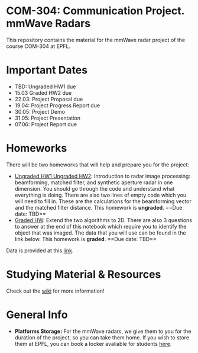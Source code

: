# COM-304: Communication Project. mmWave Radars
This repository contains the material for the mmWave radar project of the course COM-304 at EPFL.

# Important Dates

-  TBD: Ungraded HW1 due
- 15.03 Graded HW2 due
- 22.03: Project Proposal due
- 19.04: Project Progress Report due
- 30.05: Project Demo
- 31.05: Project Presentation
- 07.06: Project Report due

# Homeworks
There will be two homeworks that will help and prepare you for the project:

- [Ungraded HW1](exercise_1.ipynb),[Ungraded HW2](exercise_2.ipynb): Introduction to radar image processing: beamforming, matched filter, and synthetic aperture radar in one dimension. You should go through the code and understand what everything is doing. There are also two lines of empty code which you will need to fill in. These are the calculations for the beamforming vector and the matched filter distance. This homework is **ungraded**. ==Due date: TBD==
- [Graded HW](evaluation.ipynb): Extend the two algorithms to 2D. There are also 3 questions to answer at the end of this notebook which require you to identify the object that was imaged. The data that you will use can be found in the link below. This homework is **graded**. ==Due date: TBD==

Data is provided at this [link](https://drive.google.com/drive/folders/1rPqQznJ2rB3iS7kcQkPsRqtA1RNj6ZbM?usp=drive_link).

# Studying Material & Resources
Check out the [wiki](https://github.com/hailanzs/comm-proj-radar/wiki) for more information!

# General Info

- **Platforms Storage:** For the mmWave radars, we give them to you for the duration of the project, so you can take them home. If you wish to store them at EPFL, you can book a locker avaliable for students [here](https://mycamipro.epfl.ch/client/lockerassign). 